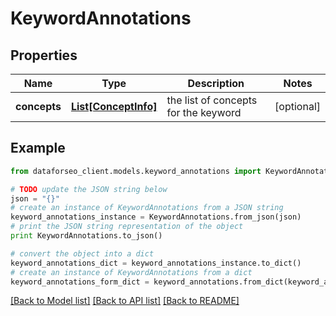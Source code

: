 # KeywordAnnotations


## Properties

Name | Type | Description | Notes
------------ | ------------- | ------------- | -------------
**concepts** | [**List[ConceptInfo]**](ConceptInfo.md) | the list of concepts for the keyword | [optional] 

## Example

```python
from dataforseo_client.models.keyword_annotations import KeywordAnnotations

# TODO update the JSON string below
json = "{}"
# create an instance of KeywordAnnotations from a JSON string
keyword_annotations_instance = KeywordAnnotations.from_json(json)
# print the JSON string representation of the object
print KeywordAnnotations.to_json()

# convert the object into a dict
keyword_annotations_dict = keyword_annotations_instance.to_dict()
# create an instance of KeywordAnnotations from a dict
keyword_annotations_form_dict = keyword_annotations.from_dict(keyword_annotations_dict)
```
[[Back to Model list]](../README.md#documentation-for-models) [[Back to API list]](../README.md#documentation-for-api-endpoints) [[Back to README]](../README.md)


